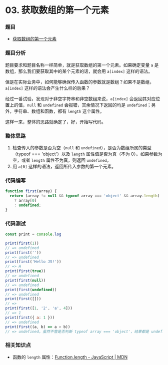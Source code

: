 # 03. 获取数组的第一个元素

### 题目

- [获取数组的第一个元素](https://mp.weixin.qq.com/s/yQTtvI56cQXy6NBxpTEfkA)

### 题目分析

题目要求和题目名称一样简单，就是获取数组的第一个元素。如果确定变量 `a` 是数组，那么我们要获取其中的某个元素的话，就会用 `a[index]` 这样的语法。

但是在实际业务中，如何能够确保传入函数的参数就是数组？如果不是数组，`a[index]` 这样的语法会产生什么样的后果？

经过一番试验，发现对于非空字符串和非空数组来说，`a[index]` 会返回其对应位置上的值，`null` 和 `undefined` 会报错，其余情况下返回的均是 `undefined`；另外，字符串、数组和函数，都有 `length` 这个属性。

这样一来，整体的思路就确定了，好，开始写代码。

### 整体思路

1. 检查传入的参数是否为空（`null` 和 `undefined`），是否为数组所属的类型（typeof === 'object'）以及 `length` 属性值是否为真（不为 0）。如果参数为空，或者 `length` 属性不为真，则返回 `undefined`。
2. 用 `a[0]` 这样的语法，返回所传入参数的第一个元素。

### 代码编写

```javascript
function first(array) {
  return (array != null && typeof array === 'object' && array.length)
    ? array[0]
    : undefined;
}
```

### 代码测试

```javascript
const print = console.log

print(first(1))
// => undefined
print(first(''))
// => undefined
print(first('Hello JS!'))
// => H
print(first(true))
// => undefined
print(first(null))
// => undefined
print(first(undefined))
// => undefined
print(first([]))
// => 
print(first([1, '2', 'a', 4]))
// => 1
print(first({ a: 1 }))
// => undefined
print(first((a, b) => a > b))
// => undefined，虽然不管是否判断 typeof array === 'object'，结果都是 undefined，但是意义是不一样的
```

### 相关知识点

- 函数的 `length` 属性：[Function.length - JavaScript | MDN](https://developer.mozilla.org/en-US/docs/Web/JavaScript/Reference/Global_Objects/Function/length)
